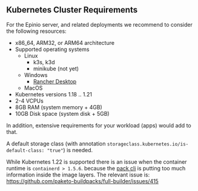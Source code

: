 ## Kubernetes Cluster Requirements

For the Epinio server, and related deployments we recommend to consider the following resources:

- x86_64, ARM32, or ARM64 architecture
- Supported operating systems
  - Linux
    - k3s, k3d
    - minikube (not yet)
  - Windows
    - [Rancher Desktop](https://rancherdesktop.io)
  - MacOS
- Kubernetes versions 1.18 .. 1.21
- 2-4 VCPUs
- 8GB RAM (system memory + 4GB)
- 10GB Disk space (system disk + 5GB)

In addition, extensive requirements for your workload (apps) would add to that.

A default storage class (with annotation `storageclass.kubernetes.io/is-default-class: "true"`) is needed.

While Kubernetes 1.22 is supported there is an issue when the container runtime is `containerd > 1.5.6`.
because the [pack cli](https://github.com/buildpacks/pack) is putting too much information inside the
image layers. The relevant issue is: https://github.com/paketo-buildpacks/full-builder/issues/415
